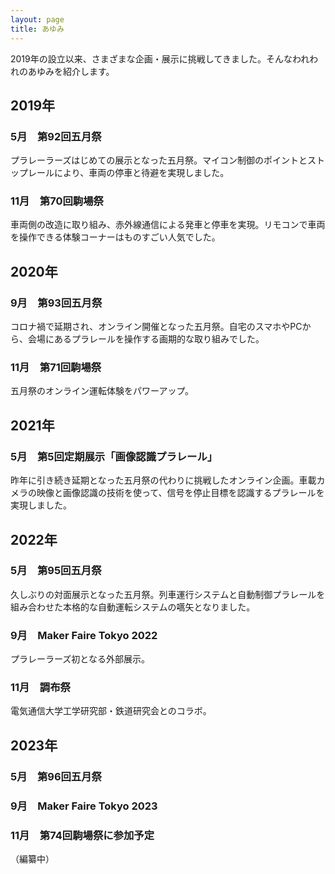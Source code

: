 ```yaml
---
layout: page
title: あゆみ
---
```


2019年の設立以来、さまざまな企画・展示に挑戦してきました。そんなわれわれのあゆみを紹介します。


## **2019年**
### 5月　第92回五月祭
プラレーラーズはじめての展示となった五月祭。マイコン制御のポイントとストップレールにより、車両の停車と待避を実現しました。
### 11月　第70回駒場祭
車両側の改造に取り組み、赤外線通信による発車と停車を実現。リモコンで車両を操作できる体験コーナーはものすごい人気でした。

## **2020年**
### 9月　第93回五月祭
コロナ禍で延期され、オンライン開催となった五月祭。自宅のスマホやPCから、会場にあるプラレールを操作する画期的な取り組みでした。
### 11月　第71回駒場祭
五月祭のオンライン運転体験をパワーアップ。

## **2021年**
### 5月　第5回定期展示「画像認識プラレール」
昨年に引き続き延期となった五月祭の代わりに挑戦したオンライン企画。車載カメラの映像と画像認識の技術を使って、信号を停止目標を認識するプラレールを実現しました。

## **2022年**
### 5月　第95回五月祭
久しぶりの対面展示となった五月祭。列車運行システムと自動制御プラレールを組み合わせた本格的な自動運転システムの嚆矢となりました。
### 9月　Maker Faire Tokyo 2022
プラレーラーズ初となる外部展示。
### 11月　調布祭
電気通信大学工学研究部・鉄道研究会とのコラボ。

## **2023年**
### 5月　第96回五月祭
### 9月　Maker Faire Tokyo 2023
### 11月　第74回駒場祭に参加予定


（編纂中）